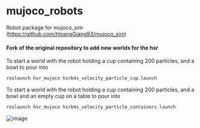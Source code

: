 # mujoco_robots
Robot package for mujoco_sim (https://github.com/HoangGiang93/mujoco_sim)


#### Fork of the original repository to add new worlds for the hsr
To start a world with the robot holding a cup containing 200 particles, and a bowl to pour into

```bash
roslaunch hsr_mujoco hsrb4s_velocity_particle_cup.launch
```

To start a world with the robot holding a cup containing 200 particles, and a bowl and an empty cup on a table to pour into

```bash
roslaunch hsr_mujoco hsrb4s_velocity_particle_containers.launch
```
![image](https://github.com/maltehue/mujoco_robots/assets/122607802/9597f973-b6e0-47d2-9821-b33ff68a9d20)
